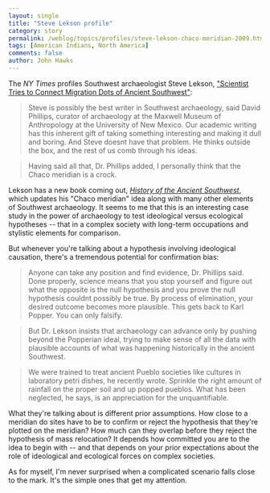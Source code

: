 ```yaml
---
layout: single 
title: "Steve Lekson profile" 
category: story
permalink: /weblog/topics/profiles/steve-lekson-chaco-meridian-2009.html
tags: [American Indians, North America] 
comments: false 
author: John Hawks 
---
```




The <i>NY Times</i> profiles Southwest archaeologist Steve Lekson, <a href="http://www.nytimes.com/2009/06/30/science/30chaco.html">"Scientist Tries to Connect Migration Dots of Ancient Southwest"</a>:

<blockquote>Steve is possibly the best writer in Southwest archaeology, said David Phillips, curator of archaeology at the Maxwell Museum of Anthropology at the University of New Mexico. Our academic writing has this inherent gift of taking something interesting and making it dull and boring. And Steve doesnt have that problem. He thinks outside the box, and the rest of us comb through his ideas.</blockquote>

<blockquote>Having said all that, Dr. Phillips added, I personally think that the Chaco meridian is a crock.</blockquote>

Lekson has a new book coming out, <a href="http://www.amazon.com/gp/product/1934691100?ie=UTF8&tag=johnhawksanth-20&linkCode=as2&camp=1789&creative=390957&creativeASIN=1934691100"><i>History of the Ancient Southwest</i></a>, which updates his "Chaco meridian" idea along with many other elements of Southwest archaeology. It seems to me that this is an interesting case study in the power of archaeology to test ideological versus ecological hypotheses -- that in a complex society with long-term occupations and stylistic elements for comparison. 

But whenever you're talking about a hypothesis involving ideological causation, there's a tremendous potential for confirmation bias: 

<blockquote>Anyone can take any position and find evidence, Dr. Phillips said. Done properly, science means that you stop yourself and figure out what the opposite is  the null hypothesis  and you prove the null hypothesis couldnt possibly be true. By process of elimination, your desired outcome becomes more plausible. This gets back to Karl Popper. You can only falsify.</blockquote>

<blockquote>But Dr. Lekson insists that archaeology can advance only by pushing beyond the Popperian ideal, trying to make sense of all the data with plausible accounts of what was happening historically in the ancient Southwest.</blockquote>

<blockquote>We were trained to treat ancient Pueblo societies like cultures in laboratory petri dishes, he recently wrote. Sprinkle the right amount of rainfall on the proper soil and up popped pueblos. What has been neglected, he says, is an appreciation for the unquantifiable.</blockquote>

What they're talking about is different prior assumptions. How close to a meridian do sites have to be to confirm or reject the hypothesis that they're plotted on the meridian? How much can they overlap before they reject the hypothesis of mass relocation? It depends how committed you are to the idea to begin with -- and that depends on your prior expectations about the role of ideological and ecological forces on complex societies. 

As for myself, I'm never surprised when a complicated scenario falls close to the mark. It's the simple ones that get my attention. 

